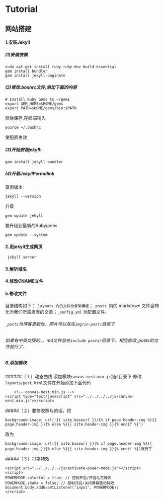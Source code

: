 
# Tutorial
## 网站搭建
#### 1.安装Jekyll
##### (1)安装依赖
```
sudo apt-get install ruby ruby-dev build-essential
gem install bundler
gem install jekyll-paginate
```
#####  (2)修改.bashrc文件,添加下面的内容
```
# Install Ruby Gems to ~/gems
export GEM_HOME=$HOME/gems
export PATH=$HOME/gems/bin:$PATH
```
然后保存,在终端输入
```
source ~/.bashrc
```
使配置生效
##### (3)开始安装jekyll:
```
gem install jekyll bundler
```
##### (4)升级JekyllPermalink
查询版本:
```
jekyll --version
```
升级
```
gem update jekyll
```
要升级到最新的Rubygems
```
gem update --system
```
#### 2.用jekyll生成网页
```
 jekyll server
```
#### 3.解析域名
#### 4.修改CNAME文件
#### 5.修改文件
目录结构如下：`_layouts 内的文件为骨架模板`；`_posts `内的 markdown 文件会转化为我们所需发表的文章；`_config.yml` 为配置文件。
###### `_posts`为博客更新处，照片可以放在`img/in-post/`目录下
###### 如果有中英文版的，．md文件放在`include posts/`目录下，相应修改_posts的文件就行了．
##### 6.添加模块
######（１）动态曲线
添加模块`canvas-nest.min.js`到js目录下
修改`layouts/post.html`文件在开始添加下面代码
```
    <!-- canvas-nest.min.js -->
<script type="text/javascript" src="../../../../js/canvas-nest.min.js"></script>
```
#####（２）要修改照片的话，把
```
background-image: url('{{ site.baseurl }}/{% if page.header-img %}{{ page.header-img }}{% else %}{{ site.header-img }}{% endif %}')
```
改为
```
background-image: url({{ site.baseurl }}{% if page.header-img %}{{ page.header-img }}{% else %}{{ site.header-img }}{% endif %})就行了
```
#####（３）打字特效
```
<script src="../../../../js/activate-power-mode.js"></script>
<script>
POWERMODE.colorful = true; // 控制开启/开启礼花特效  
POWERMODE.shake = false; // 控制开启/关闭屏幕震动特效  
document.body.addEventListener('input', POWERMODE);
</script>
```


